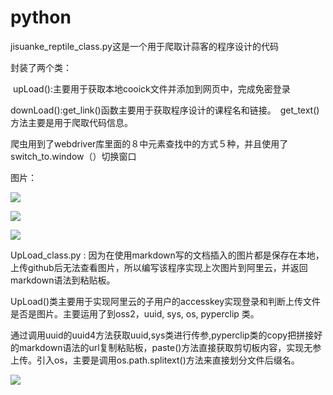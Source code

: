 # python

jisuanke_reptile_class.py这是一个用于爬取计蒜客的程序设计的代码

封装了两个类：

​			upLoad():主要用于获取本地cooick文件并添加到网页中，完成免密登录

​			downLoad():get_link()函数主要用于获取程序设计的课程名和链接。　get_text() 方法主要是用于爬取代码信息。

爬虫用到了webdriver库里面的８中元素查找中的方式５种，并且使用了switch_to.window（）切换窗口

图片：

 ![](http://zy0106picture.oss-cn-beijing.aliyuncs.com/2019.10.06/8d2c896f-91cf-40b2-b7fb-70f433cffa81.png)



![](http://zy0106picture.oss-cn-beijing.aliyuncs.com/2019.10.06/c84d5a30-d491-4b4a-9585-e8d6e47af8d0.png) 



 ![](http://zy0106picture.oss-cn-beijing.aliyuncs.com/2019.10.06/e1027c13-4975-439f-93de-51ffcf7a5aae.png) 





UpLoad_class.py : 因为在使用markdown写的文档插入的图片都是保存在本地，上传github后无法查看图片，所以编写该程序实现上次图片到阿里云，并返回markdown语法到粘贴板。

​	UpLoad()类主要用于实现阿里云的子用户的accesskey实现登录和判断上传文件是否是图片。主要运用了到oss2，uuid,  sys, os, pyperclip 类。

通过调用uuid的uuid4方法获取uuid,sys类进行传参,pyperclip类的copy把拼接好的markdown语法的url复制粘贴板，paste()方法直接获取剪切板内容，实现无参上传。引入os，主要是调用os.path.splitext()方法来直接划分文件后缀名。

 ![](http://zy0106picture.oss-cn-beijing.aliyuncs.com/2019.10.06/361b7bcd-89cf-4e69-8145-788346695d61.png) 

